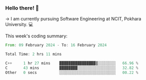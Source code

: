 ### Hello there! 👋

-> I am currently pursuing Software Engineering at NCIT, Pokhara University. 💻


This week's coding summary:
<!--START_SECTION:waka-->

```rust
From: 09 February 2024 - To: 16 February 2024

Total Time: 2 hrs 11 mins

C++     1 hr 27 mins    ▓▓▓▓▓▓▓▓▓▓▓▓▓▓▓▓▒░░░░░░░░   66.96 %
C       43 mins         ▓▓▓▓▓▓▓▓░░░░░░░░░░░░░░░░░   32.82 %
Other   0 secs          ░░░░░░░░░░░░░░░░░░░░░░░░░   00.22 %
```

<!--END_SECTION:waka-->
